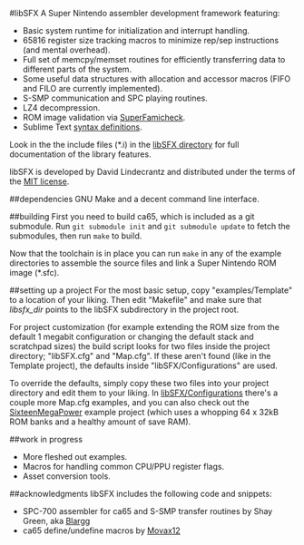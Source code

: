#libSFX
A Super Nintendo assembler development framework featuring:

* Basic system runtime for initialization and interrupt handling.
* 65816 register size tracking macros to minimize rep/sep instructions (and mental overhead).
* Full set of memcpy/memset routines for efficiently transferring data to different parts of the system.
* Some useful data structures with allocation and accessor macros (FIFO and FILO are currently implemented).
* S-SMP communication and SPC playing routines.
* LZ4 decompression.
* ROM image validation via [SuperFamicheck](https://github.com/Optiroc/SuperFamicheck).
* Sublime Text [syntax definitions](./extras/SublimeText).

Look in the the include files (*.i) in the [libSFX directory](./libSFX/) for full documentation of the library features.

libSFX is developed by David Lindecrantz and distributed under the terms of the [MIT license](./LICENSE).


##dependencies
GNU Make and a decent command line interface.


##building
First you need to build ca65, which is included as a git submodule. Run `git submodule init` and `git submodule update` to fetch the submodules, then run `make` to build.

Now that the toolchain is in place you can run `make` in any of the example directories to assemble the source files and link a Super Nintendo ROM image (*.sfc).


##setting up a project
For the most basic setup, copy "examples/Template" to a location of your liking. Then edit "Makefile" and make sure that *libsfx_dir* points to the libSFX subdirectory in the project root.

For project customization (for example extending the ROM size from the default 1 megabit configuration or changing the default stack and scratchpad sizes) the build script looks for two files inside the project directory; "libSFX.cfg" and "Map.cfg". If these aren't found (like in the Template project), the defaults inside "libSFX/Configurations" are used.

To override the defaults, simply copy these two files into your project directory and edit them to your liking. In [libSFX/Configurations](./libSFX/Configurations/) there's a couple more Map.cfg examples, and you can also check out the [SixteenMegaPower](./examples/SixteenMegaPower) example project (which uses a whopping 64 x 32kB ROM banks and a healthy amount of save RAM).


##work in progress
* More fleshed out examples.
* Macros for handling common CPU/PPU register flags.
* Asset conversion tools.


##acknowledgments
libSFX includes the following code and snippets:

* SPC-700 assembler for ca65 and S-SMP transfer routines by Shay Green, aka [Blargg](http://blargg.8bitalley.com)
* ca65 define/undefine macros by [Movax12](http://forums.nesdev.com/memberlist.php?mode=viewprofile&u=4680)
